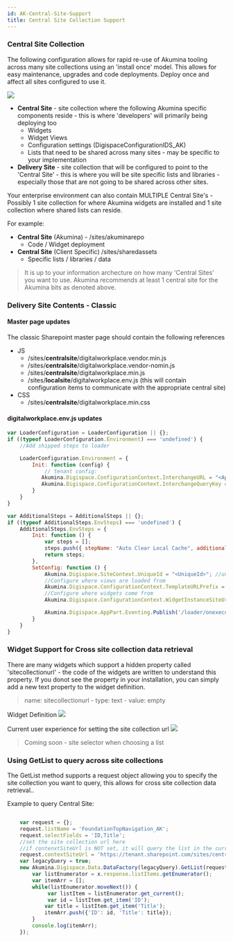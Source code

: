 ```yaml
---
id: AK-Central-Site-Support
title: Central Site Collection Support
---
```


### Central Site Collection

The following configuration allows for rapid re-use of Akumina tooling across many site collections using an 'install once' model. This allows for easy maintenance, upgrades and code deployments.  Deploy once and affect all sites configured to use it. 


![](https://akuminadownloads.blob.core.windows.net/wiki/AkuminaDev/Akumina-Central-Site-Collection-Architecture.jpg)

* **Central Site** - site collection where the following Akumina specific components reside - this is where 'developers' will primarily being deploying too
    * Widgets
    * Widget Views
    * Configuration settings (DigispaceConfigurationIDS_AK)
    * Lists that need to be shared across many sites - may be specific to your implementation
* **Delivery Site** - site collection that will be configured to point to the 'Central Site' - this is where you will be site specific lists and libraries - especially those that are not going to be shared across other sites.

Your enterprise environment can also contain MULTIPLE Central Site's - Possibly 1 site collection for where Akumina widgets are installed and 1 site collection where shared lists can reside.  

For example:
* **Central Site** (Akumina) - /sites/akuminarepo
    * Code / Widget deployment  
* **Central Site** (Client Specific) /sites/sharedassets
    * Specific lists / libraries / data

> It is up to your information archecture on how many 'Central Sites' you want to use. Akumina recommends at least 1 central site for the Akumina bits as denoted above.

### Delivery Site Contents - Classic

#### Master page updates
The classic Sharepoint master page should contain the following references

* JS
    * /sites/**centralsite**/digitalworkplace.vendor.min.js
    * /sites/**centralsite**/digitalworkplace.vendor-nomin.js
    * /sites/**centralsite**/digitalworkplace.min.js
    * /sites/**localsite**/digitalworkplace.env.js (this will contain configuration items to communicate with the appropriate central site)
* CSS
    * /sites/**centralsite**/digitalworkplace.min.css


#### digitalworkplace.env.js updates
````js
var LoaderConfiguration = LoaderConfiguration || {};
if ((typeof LoaderConfiguration.Environment) === 'undefined') {
    //Add shipped steps to loader

    LoaderConfiguration.Environment = {
        Init: function (config) {
            // tenant config:
           Akumina.Digispace.ConfigurationContext.InterchangeURL = "<AppManagerUrl>";
           Akumina.Digispace.ConfigurationContext.InterchangeQueryKey = "<AppManagerQueryKey>";
        }
    }
}

var AdditionalSteps = AdditionalSteps || {};
if ((typeof AdditionalSteps.EnvSteps) === 'undefined') {
    AdditionalSteps.EnvSteps = {
        Init: function () {
            var steps = [];
            steps.push({ stepName: "Auto Clear Local Cache", additionalSteps: [{ name: "Custom SetConfig", callback: AdditionalSteps.EnvSteps.SetConfig }] });
            return steps;
        },
        SetConfig: function () { 
            Akumina.Digispace.SiteContext.UniqueId = "<UniqueId>"; //uniqueId from central site collection
            //Configure where views are loaded from
            Akumina.Digispace.ConfigurationContext.TemplateURLPrefix = "<Central Site CollectionUrl>"; //can be CDN as well
            //Configure where widgets come from
            Akumina.Digispace.ConfigurationContext.WidgetInstanceSiteUrl = "<Central Site CollectionUrl>";

            Akumina.Digispace.AppPart.Eventing.Publish('/loader/onexecuted/');
        }
    }
}

````

### Widget Support for Cross site collection data retrieval

There are many widgets which support a hidden property called 'sitecollectionurl' - the code of the widgets are written to understand this property.  If you donot see the property in your installation, you can simply add a new text property to the widget definition.

> name: sitecollectionurl - type: text - value: empty

Widget Definition
![](https://akuminadownloads.blob.core.windows.net/wiki/AkuminaDev/SiteCollectionUrl-AppManager.PNG)

Current user experience for setting the site collection url
![](https://akuminadownloads.blob.core.windows.net/wiki/AkuminaDev/SiteCollectionUrl-WidgetManager.PNG)

> Coming soon - site selector when choosing a list

### Using GetList to query across site collections

The GetList method supports a request object allowing you to specify the site collection you want to query, this allows for cross site collection data retrieval.. 

Example to query Central Site:

````js

    var request = {};
    request.listName = 'FoundationTopNavigation_AK';
    request.selectFields = 'ID,Title';
    //set the site collection url here
    //if contenxtSiteUrl is NOT set, it will query the list in the current site that the widget is rendering in
    request.contextSiteUrl = 'https://tenant.sharepoint.com/sites/centralsite'
    var legacyQuery = true;
    new Akumina.Digispace.Data.DataFactory(legacyQuery).GetList(request).then(function(x) {
        var listEnumerator = x.response.listItems.getEnumerator();
        var itemArr = [];
        while(listEnumerator.moveNext()) {
             var listItem = listEnumerator.get_current();
             var id = listItem.get_item('ID');
            var title = listItem.get_item('Title');
            itemArr.push({'ID': id, 'Title': title});
        }
        console.log(itemArr);
    });
    
````



